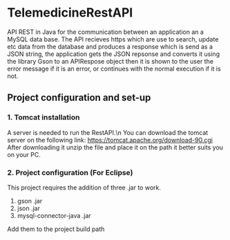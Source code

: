 # TelemedicineRestAPI

API REST in Java for the communication between an application an a MySQL data base.
The API recieves https which are use to search, update etc data from the database and produces a response which is send as a JSON string, the application gets the JSON repsonse and converts it using the library Gson to an APIRespose object then it is shown to the user the error message if it is an error, or continues with the normal execution if it is not.

## Project configuration and set-up

### 1. Tomcat installation
A server is needed to run the RestAPI.\n
You can download the tomcat server on the following link: https://tomcat.apache.org/download-90.cgi
After downloading it unzip the file and place it on the path it better suits you on your PC.

### 2. Project configuration (For Eclipse)



This project requires the addition of three .jar to work.

1. gson .jar
2. json .jar
3. mysql-connector-java .jar

Add them to the project build path

